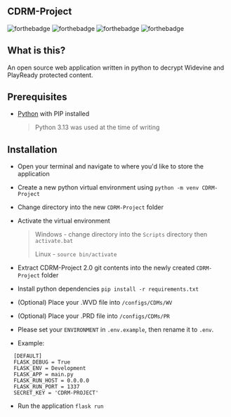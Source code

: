 ## CDRM-Project
 ![forthebadge](https://forthebadge.com/images/badges/uses-html.svg) ![forthebadge](https://forthebadge.com/images/badges/uses-css.svg) ![forthebadge](https://forthebadge.com/images/badges/uses-javascript.svg) ![forthebadge](https://forthebadge.com/images/badges/made-with-python.svg)
 ## What is this?
 
 An open source web application written in python to decrypt Widevine and PlayReady protected content.

## Prerequisites

 - [Python](https://www.python.org/downloads/) with PIP installed

   > Python 3.13 was used at the time of writing
 
 ## Installation
 
 - Open your terminal and navigate to where you'd like to store the application
 - Create a new python virtual environment using `python -m venv CDRM-Project`
 - Change directory into the new `CDRM-Project` folder
 - Activate the virtual environment

    > Windows - change directory into the `Scripts` directory then `activate.bat`
    > 
    > Linux - `source bin/activate`

 - Extract CDRM-Project 2.0 git contents into the newly created `CDRM-Project` folder
 - Install python dependencies `pip install -r requirements.txt`
 - (Optional) Place your .WVD file into `/configs/CDMs/WV`
 - (Optional) Place your .PRD file into `/configs/CDMs/PR`
 - Please set your `ENVIRONMENT` in `.env.example`, then rename it to `.env`.
 - Example:
  ```
    [DEFAULT]
    FLASK_DEBUG = True
    FLASK_ENV = Development
    FLASK_APP = main.py
    FLASK_RUN_HOST = 0.0.0.0
    FLASK_RUN_PORT = 1337
    SECRET_KEY = 'CDRM-PROJECT'
  ```
 - Run the application `flask run`

